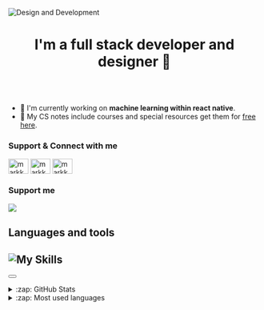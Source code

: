 
![Design and Development](https://pbs.twimg.com/profile_banners/1376658111772168192/1659708928/1500x500)

<h1 align="center"> I'm a full stack developer and designer 🎨</h1>
<br/>
<br/>

* 📱 I'm currently working on **machine learning within react native**. 
* 📙 My CS notes include courses and special resources get them for <a href="https://mark.axesoftwareai.com/notebook/">free here</a>. 

<h3> Support & Connect with me </h3>
<p align="left">
<a href="https://twitter.com/mark__damm" target="blank"><img align="center" src="https://raw.githubusercontent.com/rahuldkjain/github-profile-readme-generator/master/src/images/icons/Social/twitter.svg" alt="markkdamm" height="30" width="40" /></a>
<a href="https://instagram.com/markkdamm" target="blank"><img align="center" src="https://raw.githubusercontent.com/rahuldkjain/github-profile-readme-generator/master/src/images/icons/Social/instagram.svg" alt="markkdamm" height="30" width="40" /></a>
<a href="https://dev.to/markkdamm" target="blank"><img align="center" src="https://raw.githubusercontent.com/rahuldkjain/github-profile-readme-generator/master/src/images/icons/Social/devto.svg" alt="markkdamm" height="30" width="40" /></a>
</p>
<h3> Support me</h3>
<a href="https://www.buymeacoffee.com/markdamm"><img src="https://img.buymeacoffee.com/button-api/?text=Buy me a coffee&emoji=&slug=markdamm&button_colour=FFDD00&font_colour=000000&font_family=Inter&outline_colour=000000&coffee_colour=ffffff" /></a>
<h2>Languages and tools</h2>

![My Skills](https://skills.thijs.gg/icons?i=html,css,js,ts,react,nodejs,c,py,md,firebase,arduino,vscode,prisma,figma&theme=dark)
---

<button type="text/javascript" src="https://cdnjs.buymeacoffee.com/1.0.0/button.prod.min.js" data-name="bmc-button" data-slug="markdamm" data-color="#BD5FFF" data-emoji="🍪" data-font="Cookie" data-text="Buy me a cookie" data-outline-color="#000000" data-font-color="#ffffff" data-coffee-color="#FFDD00" ></button>

<details>
  <summary>:zap: GitHub Stats</summary>

  <img align="left" alt="colenndamn's GitHub Stats" src="https://github-readme-stats.vercel.app/api?username=markkdamm&show_icons=true&hide_border=false&title_color=ff652f&icon_color=FFE400&bg_color=09131B&text_color=ffffff&border_color=0c1a25" />

</details>

[website]: https://axesoftwareai.com
[twitter]: https://twitter.com/markkdamm
[youtube]: https://youtube.com/markkdamm
[instagram]: https://instagram.com/markkdamm
[linkedin]: https://linkedin.com/in/markkdamm


<details>
  <summary>:zap: Most used languages</summary>

<p><img align="left" src="https://github-readme-stats.vercel.app/api/top-langs?username=markkdamm&show_icons=true&locale=en&layout=compact&theme=tokyonight" alt="markkdamm" /></p>

</details>
